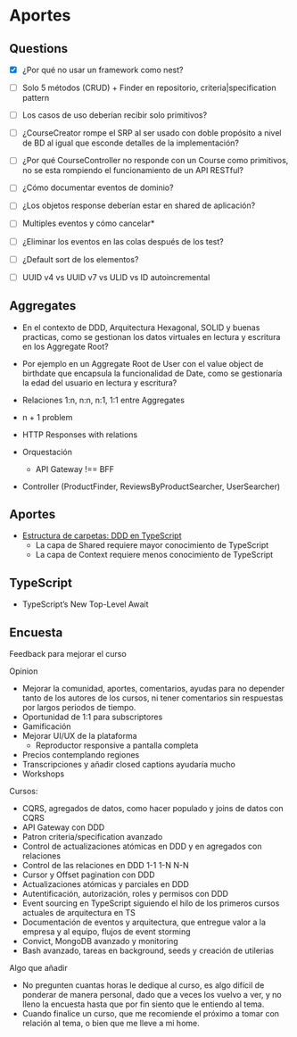 # Aportes

## Questions

- [x] ¿Por qué no usar un framework como nest?
- [ ] Solo 5 métodos (CRUD) + Finder en repositorio, criteria|specification pattern
- [ ] Los casos de uso deberían recibir solo primitivos?
- [ ] ¿CourseCreator rompe el SRP al ser usado con doble propósito a nivel de BD al igual que esconde detalles de la implementación?
- [ ] ¿Por qué CourseController no responde con un Course como primitivos, no se esta rompiendo el funcionamiento de un API RESTful? 

- [ ] ¿Cómo documentar eventos de dominio?

- [ ] ¿Los objetos response deberían estar en shared de aplicación?
- [ ] Multiples eventos y cómo cancelar*

- [ ] ¿Eliminar los eventos en las colas después de los test?
- [ ] ¿Default sort de los elementos?

- [ ] UUID v4 vs UUID v7 vs ULID vs ID autoincremental

## Aggregates

-  En el contexto de DDD, Arquitectura Hexagonal, SOLID y buenas practicas, como se gestionan los datos virtuales en lectura y escritura en los Aggregate Root?
  - Por ejemplo en un Aggregate Root de User con el value object de birthdate que encapsula la funcionalidad de Date, como se gestionaría la edad del usuario en lectura y escritura?
- Relaciones 1:n, n:n, n:1, 1:1 entre Aggregates
- n + 1 problem

- HTTP Responses with relations
- Orquestación
  - API Gateway !== BFF
- Controller (ProductFinder, ReviewsByProductSearcher, UserSearcher)

## Aportes

- [Estructura de carpetas: DDD en TypeScript](https://pro.codely.com/library/ddd-en-typescript-modelado-y-arquitectura-172533/375662/path/step/147601236/)
  - La capa de Shared requiere mayor conocimiento de TypeScript
  - La capa de Context requiere menos conocimiento de TypeScript

## TypeScript

- TypeScript’s New Top-Level Await

## Encuesta

Feedback para mejorar el curso

Opinion
- Mejorar la comunidad, aportes, comentarios, ayudas para no depender tanto de los autores de los cursos, ni tener comentarios sin respuestas por largos periodos de tiempo.
- Oportunidad de 1:1 para subscriptores
- Gamificación
- Mejorar UI/UX de la plataforma
  - Reproductor responsive a pantalla completa
- Precios contemplando regiones
- Transcripciones y añadir closed captions ayudaría mucho
- Workshops

Cursos: 
- CQRS, agregados de datos, como hacer populado y joins de datos con CQRS
- API Gateway con DDD
- Patron criteria/specification avanzado
- Control de actualizaciones atómicas en DDD y en agregados con relaciones
- Control de las relaciones en DDD 1-1 1-N N-N
- Cursor y Offset pagination con DDD
- Actualizaciones atómicas y parciales en DDD 
- Autentificación, autorización, roles y permisos con DDD
- Event sourcing en TypeScript siguiendo el hilo de los primeros cursos actuales de arquitectura en TS
- Documentación de eventos y arquitectura, que entregue valor a la empresa y al equipo, flujos de event storming
- Convict, MongoDB avanzado y monitoring
- Bash avanzado, tareas en background, seeds y creación de utilerias

Algo que añadir
- No pregunten cuantas horas le dedique al curso, es algo difícil de ponderar de manera personal, dado que a veces los vuelvo a ver, y no lleno la encuesta hasta que por fin siento que le entiendo al tema.
- Cuando finalice un curso, que me recomiende el próximo a tomar con relación al tema, o bien que me lleve a mi home.
